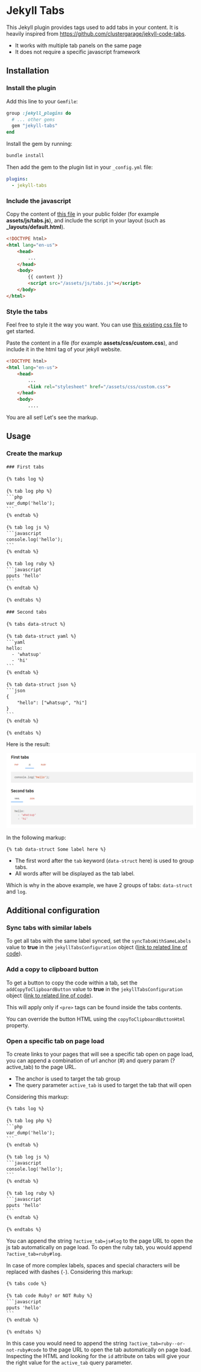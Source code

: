 Jekyll Tabs
===========

This Jekyll plugin provides tags used to add tabs in your content. It is heavily inspired from https://github.com/clustergarage/jekyll-code-tabs.
  * It works with multiple tab panels on the same page
  * It does not require a specific javascript framework

Installation
------------

### Install the plugin

Add this line to your `Gemfile`:

```ruby
group :jekyll_plugins do
  # ... other gems
  gem "jekyll-tabs"
end
```

Install the gem by running:

```bash
bundle install
```

Then add the gem to the plugin list in your `_config.yml` file:

```yaml
plugins:
  - jekyll-tabs
```

### Include the javascript

Copy the content of [this file](https://raw.githubusercontent.com/Ovski4/jekyll-tabs/master/docs/tabs.js) in your public folder (for example **assets/js/tabs.js**), and include the script in your layout (such as **_layouts/default.html**).

```html
<!DOCTYPE html>
<html lang="en-us">
    <head>
        ...
    </head>
    <body>
        {{ content }}
        <script src="/assets/js/tabs.js"></script>
    </body>
</html>
```

### Style the tabs

Feel free to style it the way you want. You can use [this existing css file](https://raw.githubusercontent.com/Ovski4/jekyll-tabs/master/docs/tabs.css) to get started.

Paste the content in a file (for example **assets/css/custom.css**), and include it in the html <head> tag of your jekyll website.

```html
<!DOCTYPE html>
<html lang="en-us">
    <head>
        ...
        <link rel="stylesheet" href="/assets/css/custom.css">
    </head>
    <body>
        ....
```

You are all set! Let's see the markup.

Usage
-----

### Create the markup

````
### First tabs

{% tabs log %}

{% tab log php %}
```php
var_dump('hello');
```
{% endtab %}

{% tab log js %}
```javascript
console.log('hello');
```
{% endtab %}

{% tab log ruby %}
```javascript
pputs 'hello'
```
{% endtab %}

{% endtabs %}

### Second tabs

{% tabs data-struct %}

{% tab data-struct yaml %}
```yaml
hello:
  - 'whatsup'
  - 'hi'
```
{% endtab %}

{% tab data-struct json %}
```json
{
    "hello": ["whatsup", "hi"]
}
```
{% endtab %}

{% endtabs %}

````

Here is the result:

![Example to demo how tabs will render](docs/tabs-example.png)

In the following markup:

```
{% tab data-struct Some label here %}
```

* The first word after the `tab` keyword (`data-struct` here) is used to group tabs.
* All words after will be displayed as the tab label.

Which is why in the above example, we have 2 groups of tabs: `data-struct` and `log`.

Additional configuration
------------------------

### Sync tabs with similar labels

To get all tabs with the same label synced, set the `syncTabsWithSameLabels` value to **true** in the `jekyllTabsConfiguration` object ([link to related line of code](https://github.com/Ovski4/jekyll-tabs/blob/master/docs/tabs.js#L5)).

### Add a copy to clipboard button

To get a button to copy the code within a tab, set the `addCopyToClipboardButton` value to **true** in the `jekyllTabsConfiguration` object ([link to related line of code](https://github.com/Ovski4/jekyll-tabs/blob/master/docs/tabs.js#L6)).

This will apply only if `<pre>` tags can be found inside the tabs contents.

You can override the button HTML using the `copyToClipboardButtonHtml` property.

### Open a specific tab on page load

To create links to your pages that will see a specific tab open on page load, you can append a combination of url anchor (#) and query param (?active_tab) to the page URL.

* The anchor is used to target the tab group
* The query parameter `active_tab` is used to target the tab that will open

Considering this markup:

````
{% tabs log %}

{% tab log php %}
```php
var_dump('hello');
```
{% endtab %}

{% tab log js %}
```javascript
console.log('hello');
```
{% endtab %}

{% tab log ruby %}
```javascript
pputs 'hello'
```
{% endtab %}

{% endtabs %}
````

You can append the string `?active_tab=js#log` to the page URL to open the js tab automatically on page load. To open the ruby tab, you would append `?active_tab=ruby#log`.

In case of more complex labels, spaces and special characters will be replaced with dashes (`-`). Considering this markup:

````
{% tabs code %}

{% tab code Ruby? or NOT Ruby %}
```javascript
pputs 'hello'
```
{% endtab %}

{% endtabs %}
````

In this case you would need to append the string `?active_tab=ruby--or-not-ruby#code` to the page URL to open the tab automatically on page load. Inspecting the HTML and looking for the `id` attribute on tabs will give your the right value for the `active_tab` query parameter.
